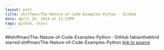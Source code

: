 ```yaml
---
layout: post
title: shiffman/The-Nature-of-Code-Examples-Python · GitHub
date: April 24, 2014 at 11:31PM
tags: github, stars
---
```

##shiffman/The-Nature-of-Code-Examples-Python · GitHub
fabiantheblind starred shiffman/The-Nature-of-Code-Examples-Python
[link to source](http://ift.tt/1lKYAmf) 
